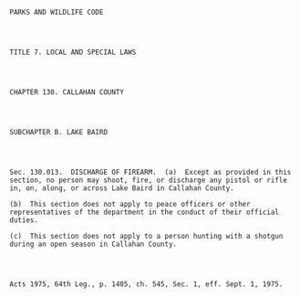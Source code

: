 ﻿
    
    
    	
    					
    
    
    PARKS AND WILDLIFE CODE
    
      
    
    
    TITLE 7. LOCAL AND SPECIAL LAWS
    
      
    
    
    CHAPTER 130. CALLAHAN COUNTY
    
      
    
    
    SUBCHAPTER B. LAKE BAIRD
    
      
    
    
    Sec. 130.013.  DISCHARGE OF FIREARM.  (a)  Except as provided in this section, no person may shoot, fire, or discharge any pistol or rifle in, on, along, or across Lake Baird in Callahan County.
    
    (b)  This section does not apply to peace officers or other representatives of the department in the conduct of their official duties.
    
    (c)  This section does not apply to a person hunting with a shotgun during an open season in Callahan County.
    
    
    
    
    Acts 1975, 64th Leg., p. 1405, ch. 545, Sec. 1, eff. Sept. 1, 1975.
    
    
    
    
    				
